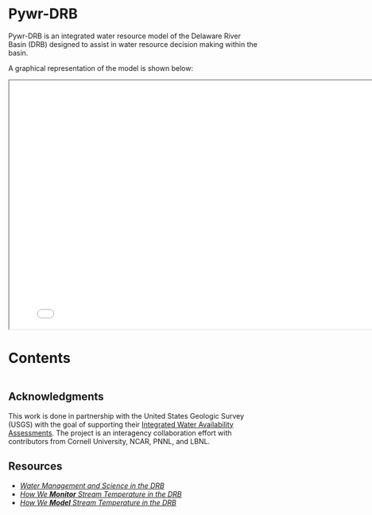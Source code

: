 # Pywr-DRB

Pywr-DRB is an integrated water resource model of the Delaware River Basin (DRB) designed to assist in water resource decision making within the basin.

A graphical representation of the model is shown below:

<iframe id="serviceFrameSend" src="drb_model_map.html" height = "500" width = "800" title = "Graphical Representation of Pywr-DRB Model"></iframe>

# Contents
```{tableofcontents}
```


## Acknowledgments

This work is done in partnership with the United States Geologic Survey (USGS) with the goal of supporting their [Integrated Water Availability Assessments](https://www.usgs.gov/mission-areas/water-resources/science/integrated-water-availability-assessments-iwaas). The project is an interagency collaboration effort with contributors from Cornell University, NCAR, PNNL, and LBNL.


## Resources
- [*Water Management and Science in the DRB*](https://labs.waterdata.usgs.gov/visualizations/delaware-basin-story/index.html#/)
- [*How We **Monitor** Stream Temperature in the DRB*](https://labs.waterdata.usgs.gov/visualizations/temperature-prediction/index.html#/monitoring)
- [*How We **Model** Stream Temperature in the DRB*](https://labs.waterdata.usgs.gov/visualizations/temperature-prediction/index.html#/modeling)
